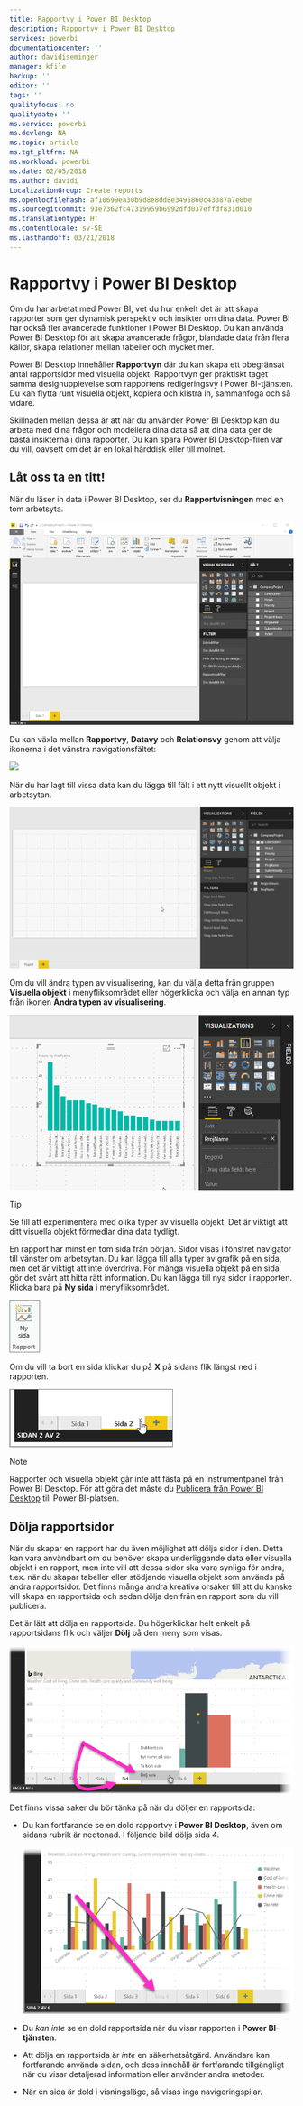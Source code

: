 ```yaml
---
title: Rapportvy i Power BI Desktop
description: Rapportvy i Power BI Desktop
services: powerbi
documentationcenter: ''
author: davidiseminger
manager: kfile
backup: ''
editor: ''
tags: ''
qualityfocus: no
qualitydate: ''
ms.service: powerbi
ms.devlang: NA
ms.topic: article
ms.tgt_pltfrm: NA
ms.workload: powerbi
ms.date: 02/05/2018
ms.author: davidi
LocalizationGroup: Create reports
ms.openlocfilehash: af10699ea30b9d8e8dd8e3495860c43387a7e0be
ms.sourcegitcommit: 93e7362fc47319959b6992dfd037effdf831d010
ms.translationtype: HT
ms.contentlocale: sv-SE
ms.lasthandoff: 03/21/2018
---
```

# <a name="report-view-in-power-bi-desktop"></a>Rapportvy i Power BI Desktop
Om du har arbetat med Power BI, vet du hur enkelt det är att skapa rapporter som ger dynamisk perspektiv och insikter om dina data. Power BI har också fler avancerade funktioner i Power BI Desktop. Du kan använda Power BI Desktop för att skapa avancerade frågor, blandade data från flera källor, skapa relationer mellan tabeller och mycket mer.

Power BI Desktop innehåller **Rapportvyn** där du kan skapa ett obegränsat antal rapportsidor med visuella objekt. Rapportvyn ger praktiskt taget samma designupplevelse som rapportens redigeringsvy i Power BI-tjänsten. Du kan flytta runt visuella objekt, kopiera och klistra in, sammanfoga och så vidare.

Skillnaden mellan dessa är att när du använder Power BI Desktop kan du arbeta med dina frågor och modellera dina data så att dina data ger de bästa insikterna i dina rapporter. Du kan spara Power BI Desktop-filen var du vill, oavsett om det är en lokal hårddisk eller till molnet.

## <a name="lets-take-a-look"></a>Låt oss ta en titt!
När du läser in data i Power BI Desktop, ser du **Rapportvisningen** med en tom arbetsyta.

![](media/desktop-report-view/pbi_reportviewinpbidesigner_reportview.png)

Du kan växla mellan **Rapportvy**, **Datavy** och **Relationsvy** genom att välja ikonerna i det vänstra navigationsfältet:

![](media/desktop-report-view/pbi_reportviewinpbidesigner_changeview.png)

När du har lagt till vissa data kan du lägga till fält i ett nytt visuellt objekt i arbetsytan.

![](media/desktop-report-view/pbid_reportview_addvis.gif)

Om du vill ändra typen av visualisering, kan du välja detta från gruppen **Visuella objekt** i menyfliksområdet eller högerklicka och välja en annan typ från ikonen **Ändra typen av visualisering**.

![](media/desktop-report-view/pbid_reportview_changevis.gif)

> [!TIP]
> Se till att experimentera med olika typer av visuella objekt. Det är viktigt att ditt visuella objekt förmedlar dina data tydligt.
> 
> 

En rapport har minst en tom sida från början. Sidor visas i fönstret navigator till vänster om arbetsytan. Du kan lägga till alla typer av grafik på en sida, men det är viktigt att inte överdriva. För många visuella objekt på en sida gör det svårt att hitta rätt information. Du kan lägga till nya sidor i rapporten. Klicka bara på **Ny sida** i menyfliksområdet.

![](media/desktop-report-view/pbidesignerreportviewnewpage.png)

Om du vill ta bort en sida klickar du på **X** på sidans flik längst ned i rapporten.

![](media/desktop-report-view/pbi_reportviewinpbidesigner_deletepage.png)

> [!NOTE]
> Rapporter och visuella objekt går inte att fästa på en instrumentpanel från Power BI Desktop. För att göra det måste du [Publicera från Power BI Desktop](desktop-upload-desktop-files.md) till Power BI-platsen.

## <a name="hide-report-pages"></a>Dölja rapportsidor

När du skapar en rapport har du även möjlighet att dölja sidor i den. Detta kan vara användbart om du behöver skapa underliggande data eller visuella objekt i en rapport, men inte vill att dessa sidor ska vara synliga för andra, t.ex. när du skapar tabeller eller stödjande visuella objekt som används på andra rapportsidor. Det finns många andra kreativa orsaker till att du kanske vill skapa en rapportsida och sedan dölja den från en rapport som du vill publicera. 

Det är lätt att dölja en rapportsida. Du högerklickar helt enkelt på rapportsidans flik och väljer **Dölj** på den meny som visas.

![](media/desktop-report-view/report-view_05.png)

Det finns vissa saker du bör tänka på när du döljer en rapportsida:

* Du kan fortfarande se en dold rapportvy i **Power BI Desktop**, även om sidans rubrik är nedtonad. I följande bild döljs sida 4.

    ![](media/desktop-report-view/report-view_06.png)

* Du *kan inte* se en dold rapportsida när du visar rapporten i **Power BI-tjänsten**.

* Att dölja en rapportsida är *inte* en säkerhetsåtgärd. Användare kan fortfarande använda sidan, och dess innehåll är fortfarande tillgängligt när du visar detaljerad information eller använder andra metoder.

* När en sida är dold i visningsläge, så visas inga navigeringspilar.


